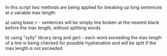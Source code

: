 In this script two methods are being applied for breaking up long sentences at a variable max length:

a) using base::r - sentences will be simply line broken at the nearest blank before the max length, without splitting words

b) using "sylly" library (eng and ger) - each word exceeding the max length of a line is being checked for possible hyphenation and will be split if the max length is not exceeded

